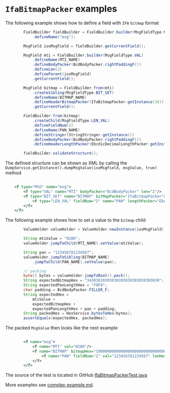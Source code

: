 # `IfaBitmapPacker` examples

The following example shows how to define a field with `IFA` `bitmap` format
```Java
        FieldBuilder fieldBuilder = FieldBuilder.builder(MsgFieldType.MSG)
            .defineName("msg");

        MsgField isoMsgField = fieldBuilder.getCurrentField();

        MsgField mti = FieldBuilder.builder(MsgFieldType.VAL)
            .defineName(MTI_NAME)
            .defineBodyPacker(BcdBodyPacker.rightPaddingF())
            .defineLen(2)
            .defineParent(isoMsgField)
            .getCurrentField();

        MsgField bitmap = FieldBuilder.from(mti)
            .createSibling(MsgFieldType.BIT_SET)
            .defineName(BITMAP_NAME)
            .defineHeaderBitmapPacker(IfaBitmapPacker.getInstance(16))
            .getCurrentField();

        FieldBuilder.from(bitmap)
            .createChild(MsgFieldType.LEN_VAL)
            .defineFieldNum(2)
            .defineName(PAN_NAME)
            .defineStringer(StringStringer.getInstance())
            .defineBodyPacker(BcdBodyPacker.rightPaddingF())
            .defineHeaderLengthPacker(EbcdicDecimalLengthPacker.getInstance(2));

        fieldBuilder.validateStructure();
```

The defined structure can be shown as XML by calling the `DumpService.getInstance().dumpMsgValue(isoMsgField, msgValue, true)` method
```XML
    
    <f type="MSG" name="msg">
        <f type="VAL" name="MTI" bodyPacker="BcdBodyPacker" len="2"/>
        <f type="BIT_SET" name="BITMAP" bitMapPacker="IfaBitmapPacker">
            <f type="LEN_VAL" fieldNum="2" name="PAN" lengthPacker="EbcdicDecimalLengthPacker" bodyPacker="BcdBodyPacker"/>
        </f>
    </f>
```

The following example shows how to set a value to the `bitmap` child
```Java
        ValueHolder valueHolder = ValueHolder.newInstance(isoMsgField);

        String mtiValue = "0200";
        valueHolder.jumpToChild(MTI_NAME).setValue(mtiValue);

        String pan = "123456781234567";
        valueHolder.jumpToSibling(BITMAP_NAME)
            .jumpToChild(PAN_NAME).setValue(pan);

        // packing
        byte[] bytes = valueHolder.jumpToRoot().pack();
        String expectedBitmapHex = "34303030303030303030303030303030";
        String expectedPanLengthHex = "F0F8";
        char padding = BcdBodyPacker.FILLER_F;
        String expectedHex =
            mtiValue +
            expectedBitmapHex +
            expectedPanLengthHex + pan + padding;
        String packedHex = HexService.bytesToHex(bytes);
        assertEquals(expectedHex, packedHex);
```

The packed `MsgValue` then looks like the next example
```XML
         
        <f name="msg">
            <f name="MTI" val="0200"/>
            <f name="BITMAP" bitmapHex="C0000000000000000000000000000000" bitSet="{2}">
                <f name="PAN" fieldNum="2" val="123456781234567" lenHex="F0F8" valHex="123456781234567F"/>
            </f>
        </f>
```

The source of the test is located in GitHub [IfaBitmapPackerTest.java](https://github.com/credibledoc/credible-doc/blob/master/iso-8583-packer/src/test/java/com/credibledoc/iso8583packer/ifa/IfaBitmapPackerTest.java)

More examples see [complex-example.md](../complex-example.md).